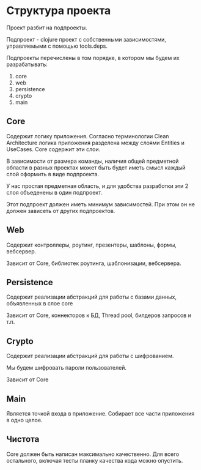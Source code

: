 # Структура проекта

Проект разбит на подпроекты.

Подпроект - clojure проект с собственными зависимостями, управляемыми с помощью tools.deps.

Подпроекты перечислены в том порядке, в котором мы будем их разрабатывать:

1. core
2. web
3. persistence
4. crypto
5. main

## Core

Содержит логику приложения.
Согласно терминологии Clean Architecture логика приложения разделена между слоями Entities и UseCases.
Core содержит эти слои.

В зависимости от размера команды, наличия общей предметной области в разных проектах может быть
будет иметь смысл каждый слой оформить в виде подпроекта.

У нас простая предметная область, и для удобства разработки эти 2 слоя объеденены в один подпроект.

Этот подпроект должен иметь минимум зависимостей. При этом он не должен зависеть от других подпроектов.

## Web

Содержит контроллеры, роутинг, презентеры, шаблоны, формы, вебсервер.

Зависит от Core, библиотек роутинга, шаблонизации, вебсервера.

## Persistence

Содержит реализации абстракций для работы с базами данных, объявленных в слое core

Зависит от Core, коннекторов к БД, Thread pool, билдеров запросов и т.п.

## Crypto

Содержит реализации абстракций для работы с шифрованием.

Мы будем шифровать пароли пользователей.

Зависит от Core

## Main

Является точкой входа в приложение.
Собирает все части приложения в одно целое.

## Чистота

Core должен быть написан максимально качественно.
Для всего остального, включая тесты планку
качества кода можно опустить.
